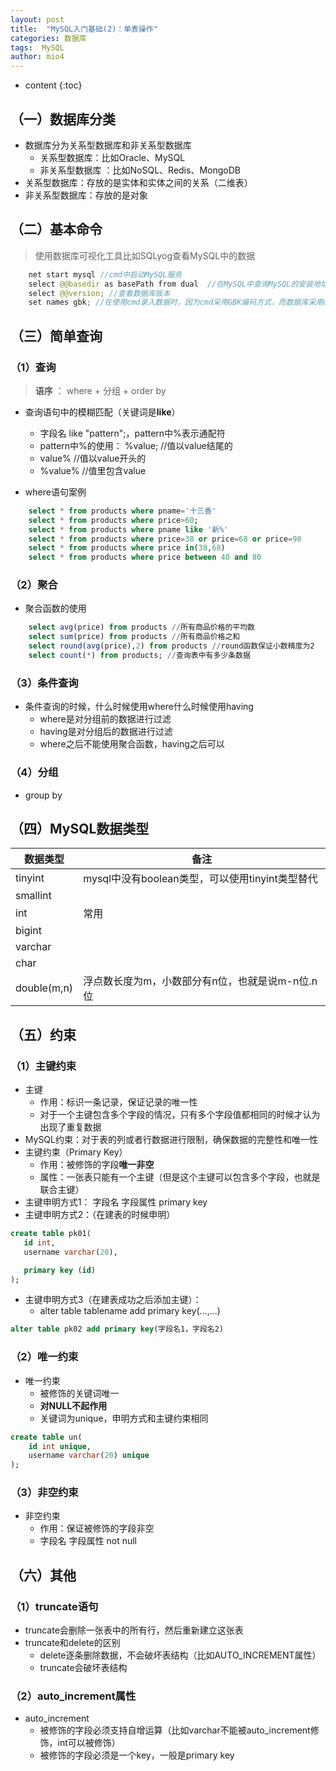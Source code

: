 ```yaml
---
layout: post
title:  "MySQL入门基础(2)：单表操作"
categories: 数据库
tags:  MySQL
author: mio4
---
```


* content
{:toc}







## （一）数据库分类

 - 数据库分为关系型数据库和非关系型数据库
	 - 关系型数据库：比如Oracle、MySQL
	 - 非关系型数据库 ：比如NoSQL、Redis、MongoDB
 - 关系型数据库：存放的是实体和实体之间的关系（二维表）
 - 非关系型数据库：存放的是对象

## （二）基本命令

>使用数据库可视化工具比如SQLyog查看MySQL中的数据

```java 
	net start mysql //cmd中启动MySQL服务
	select @@basedir as basePath from dual  //在MySQL中查询MySQL的安装地址
	select @@version; //查看数据库版本
	set names gbk; //在使用cmd录入数据时，因为cmd采用GBK编码方式，而数据库采用utf-8编码方式，命令的含义是高速数据库录入的数据是gbk格式，需要翻译转换
```

## （三）简单查询

### （1）查询

>**语序** ： where + 分组 + order by 

 - 查询语句中的模糊匹配（关键词是**like**）
	 - 字段名 like "pattern";，pattern中%表示通配符
	 - pattern中%的使用： %value; //值以value结尾的
	 - value% //值以value开头的
	 - %value% //值里包含value 

 - where语句案例

```sql
	select * from products where pname='十三香'
	select * from products where price>60;
	select * from products where pname like '新%'
	select * from products where price=38 or price=68 or price=98
	select * from products where price in(38,68)
	select * from products where price between 40 and 80
```

### （2）聚合

 - 聚合函数的使用

```sql
	select avg(price) from products //所有商品价格的平均数
	select sum(price) from products //所有商品价格之和
	select round(avg(price),2) from products //round函数保证小数精度为2
	select count(*) from products; //查询表中有多少条数据
```

### （3）条件查询
 - 条件查询的时候，什么时候使用where什么时候使用having
	 - where是对分组前的数据进行过滤
	 - having是对分组后的数据进行过滤
	 - where之后不能使用聚合函数，having之后可以

### （4）分组

 - group by


## （四）MySQL数据类型

| 数据类型    | 备注                                            |
| ----------- | ----------------------------------------------- |
| tinyint     | mysql中没有boolean类型，可以使用tinyint类型替代 |
| smallint    |                                                 |
| int         | 常用                                            |
| bigint      |                                                 |
| varchar     |                                                 |
| char        |                                                 |
| double(m,n) | 浮点数长度为m，小数部分有n位，也就是说m-n位.n位 |



## （五）约束

### （1）主键约束

 - 主键
	 - 作用：标识一条记录，保证记录的唯一性
	 - 对于一个主键包含多个字段的情况，只有多个字段值都相同的时候才认为出现了重复数据 
 - MySQL约束：对于表的列或者行数据进行限制，确保数据的完整性和唯一性
 - 主键约束（Primary Key）
	 - 作用：被修饰的字段**唯一非空**
	 - 属性：一张表只能有一个主键（但是这个主键可以包含多个字段，也就是联合主键） 
 - 主键申明方式1： 字段名 字段属性 primary key
 - 主键申明方式2：（在建表的时候申明）

 ```sql
create table pk01(
	id int,
	username varchar(20),

	primary key (id)
);	 
 ```

 - 主键申明方式3（在建表成功之后添加主键）：
	 - alter table tablename add primary key(...,...) 

```sql
alter table pk02 add primary key(字段名1，字段名2)
```


### （2）唯一约束

 - 唯一约束
	 - 被修饰的关键词唯一
	 - **对NULL不起作用** 
	 - 关键词为unique，申明方式和主键约束相同

```sql
create table un(
	id int unique,
	username varchar(20) unique
);
```


### （3）非空约束

 - 非空约束
	 - 作用：保证被修饰的字段非空 
	 - 字段名 字段属性 not null


## （六）其他

### （1）truncate语句
 - truncate会删除一张表中的所有行，然后重新建立这张表
 - truncate和delete的区别
	 - delete逐条删除数据，不会破坏表结构（比如AUTO_INCREMENT属性）
	 - truncate会破坏表结构

### （2）auto_increment属性

  - auto_increment
	  - 被修饰的字段必须支持自增运算（比如varchar不能被auto_increment修饰，int可以被修饰）
	  - 被修饰的字段必须是一个key，一般是primary key 